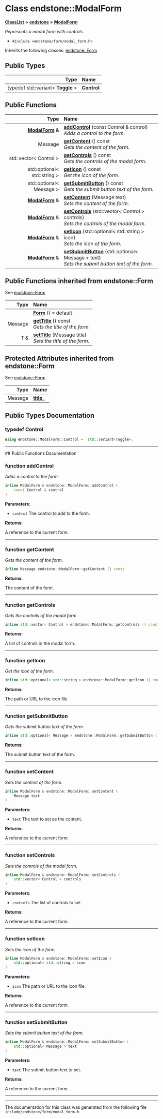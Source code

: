 

# Class endstone::ModalForm



[**ClassList**](annotated.md) **>** [**endstone**](namespaceendstone.md) **>** [**ModalForm**](classendstone_1_1ModalForm.md)



_Represents a modal form with controls._ 

* `#include <endstone/form/modal_form.h>`



Inherits the following classes: [endstone::Form](classendstone_1_1Form.md)














## Public Types

| Type | Name |
| ---: | :--- |
| typedef std::variant&lt; [**Toggle**](classendstone_1_1Toggle.md) &gt; | [**Control**](#typedef-control)  <br> |








































## Public Functions

| Type | Name |
| ---: | :--- |
|  [**ModalForm**](classendstone_1_1ModalForm.md) & | [**addControl**](#function-addcontrol) (const Control & control) <br>_Adds a control to the form._  |
|  Message | [**getContent**](#function-getcontent) () const<br>_Gets the content of the form._  |
|  std::vector&lt; Control &gt; | [**getControls**](#function-getcontrols) () const<br>_Gets the controls of the modal form._  |
|  std::optional&lt; std::string &gt; | [**getIcon**](#function-geticon) () const<br>_Get the icon of the form._  |
|  std::optional&lt; Message &gt; | [**getSubmitButton**](#function-getsubmitbutton) () const<br>_Gets the submit button text of the form._  |
|  [**ModalForm**](classendstone_1_1ModalForm.md) & | [**setContent**](#function-setcontent) (Message text) <br>_Sets the content of the form._  |
|  [**ModalForm**](classendstone_1_1ModalForm.md) & | [**setControls**](#function-setcontrols) (std::vector&lt; Control &gt; controls) <br>_Sets the controls of the modal form._  |
|  [**ModalForm**](classendstone_1_1ModalForm.md) & | [**setIcon**](#function-seticon) (std::optional&lt; std::string &gt; icon) <br>_Sets the icon of the form._  |
|  [**ModalForm**](classendstone_1_1ModalForm.md) & | [**setSubmitButton**](#function-setsubmitbutton) (std::optional&lt; Message &gt; text) <br>_Sets the submit button text of the form._  |


## Public Functions inherited from endstone::Form

See [endstone::Form](classendstone_1_1Form.md)

| Type | Name |
| ---: | :--- |
|   | [**Form**](classendstone_1_1Form.md#function-form) () = default<br> |
|  Message | [**getTitle**](classendstone_1_1Form.md#function-gettitle) () const<br>_Gets the title of the form._  |
|  T & | [**setTitle**](classendstone_1_1Form.md#function-settitle) (Message title) <br>_Sets the title of the form._  |
















## Protected Attributes inherited from endstone::Form

See [endstone::Form](classendstone_1_1Form.md)

| Type | Name |
| ---: | :--- |
|  Message | [**title\_**](classendstone_1_1Form.md#variable-title_)  <br> |






































## Public Types Documentation




### typedef Control 

```C++
using endstone::ModalForm::Control =  std::variant<Toggle>;
```




<hr>
## Public Functions Documentation




### function addControl 

_Adds a control to the form._ 
```C++
inline ModalForm & endstone::ModalForm::addControl (
    const Control & control
) 
```





**Parameters:**


* `control` The control to add to the form. 



**Returns:**

A reference to the current form. 





        

<hr>



### function getContent 

_Gets the content of the form._ 
```C++
inline Message endstone::ModalForm::getContent () const
```





**Returns:**

The content of the form. 





        

<hr>



### function getControls 

_Gets the controls of the modal form._ 
```C++
inline std::vector< Control > endstone::ModalForm::getControls () const
```





**Returns:**

A list of controls in the modal form. 





        

<hr>



### function getIcon 

_Get the icon of the form._ 
```C++
inline std::optional< std::string > endstone::ModalForm::getIcon () const
```





**Returns:**

The path or URL to the icon file 





        

<hr>



### function getSubmitButton 

_Gets the submit button text of the form._ 
```C++
inline std::optional< Message > endstone::ModalForm::getSubmitButton () const
```





**Returns:**

The submit button text of the form. 





        

<hr>



### function setContent 

_Sets the content of the form._ 
```C++
inline ModalForm & endstone::ModalForm::setContent (
    Message text
) 
```





**Parameters:**


* `text` The text to set as the content. 



**Returns:**

A reference to the current form. 





        

<hr>



### function setControls 

_Sets the controls of the modal form._ 
```C++
inline ModalForm & endstone::ModalForm::setControls (
    std::vector< Control > controls
) 
```





**Parameters:**


* `controls` The list of controls to set. 



**Returns:**

A reference to the current form. 





        

<hr>



### function setIcon 

_Sets the icon of the form._ 
```C++
inline ModalForm & endstone::ModalForm::setIcon (
    std::optional< std::string > icon
) 
```





**Parameters:**


* `icon` The path or URL to the icon file. 



**Returns:**

A reference to the current form. 





        

<hr>



### function setSubmitButton 

_Sets the submit button text of the form._ 
```C++
inline ModalForm & endstone::ModalForm::setSubmitButton (
    std::optional< Message > text
) 
```





**Parameters:**


* `text` The submit button text to set. 



**Returns:**

A reference to the current form. 





        

<hr>

------------------------------
The documentation for this class was generated from the following file `include/endstone/form/modal_form.h`

